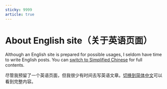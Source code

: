 ```yaml
---
sticky: 9999
article: true
---
```


# About English site（关于英语页面）

Although an English site is prepared for possible usages, I seldom have time to write English posts. You can [switch to Simplified Chinese](/zh-CN/README.md) for full contents.

尽管我预留了一个英语页面，但我很少有时间去写英语文章。[切换到简体中文](/zh-CN/README.md)可以看到完整内容。